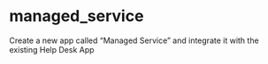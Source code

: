 # managed_service
Create a new app called “Managed Service” and integrate it with the existing Help Desk App

